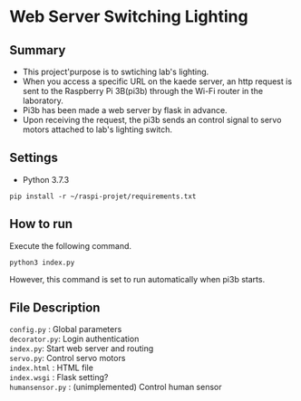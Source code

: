 # Web Server Switching Lighting

## Summary
- This project'purpose is to swtiching lab's lighting.  
- When you access a specific URL on the kaede server, an http request is sent to the Raspberry Pi 3B(pi3b) through the Wi-Fi router in the laboratory.  
- Pi3b has been made a web server by flask in advance.  
- Upon receiving the request, the pi3b sends an control signal to servo motors attached to lab's lighting switch.

## Settings
- Python 3.7.3
```
pip install -r ~/raspi-projet/requirements.txt
```

## How to run
Execute the following command.  
```
python3 index.py
```
However, this command is set to run automatically when pi3b starts.  

## File Description
`config.py` : Global parameters  
`decorator.py`: Login authentication  
`index.py`: Start web server and routing  
`servo.py`: Control servo motors  
`index.html` : HTML file  
`index.wsgi` : Flask setting?  
`humansensor.py` : (unimplemented) Control human sensor  
